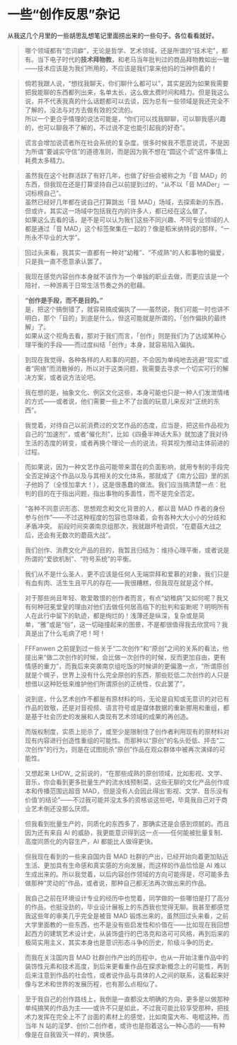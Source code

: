 # 一些“创作反思”杂记

<notice>从我这几个月里的一些胡思乱想笔记里面捞出来的一些句子。各位看看就好。</notice>

> 哪个领域都有“恋词癖”，无论是哲学、艺术领域，还是所谓的“技术宅”，都有。当下电子时代的**技术拜物教**，和老马当年批判过的商品拜物教如出一辙——技术应该是为我们所用的，不应该是我们拿来他妈的当神供着的！

> 倘若我跟人说，“想找我聊天，你们聊什么都可以”，其实是因为如果我需要把我能聊的东西都列出来，名单太长，这么做太费时间和精力。但是我这么说，并不代表我真的什么话题都可以去谈，因为总有一些领域是我还完全不了解的，没法与对方去做有效的交流的。<br>
所以一个更合乎情理的说法可能是，“你们可以找我聊聊，可以聊我感兴趣的，也可以聊我不了解的，不过说不定也能引起我的好奇”。

> 谎言会增加说谎者所在社会系统的复杂度。很多时候我不愿意说谎，不是因为所谓“要诚实守信”的道德准则，而是因为我不想在“圆这个谎”这件事情上耗费太多精力。

> 虽然我在这个社群活跃了有好几年，也做了好些会被称之为「音 MAD」的东西，但我现在还是打算坚持自己以前提到过的，“从不以「音 MADer」一词标榜自己”。<br>
虽然已经好几年都在说自己打算跳出「音 MAD」场域，去探索新的东西，但或许，其实这一场域中包括我在内的许多人，都已经在这么做了。<br>
如果这么去看的话，是不是可以认为我们这些不同兴趣、不同专业领域的人都是通过「音 MAD」这个标签聚集在一起的？像是稻米纳特说的那样，“一所永不毕业的大学”。

> 回过头来看，我其实一直都有一种对“幼稚”、“不成熟”的人和事物的偏爱，只是我一直不愿意承认罢了。

> 我现在感觉内容创作本身就不该作为一个单独的职业去做，而更应该是一个陪衬，一种游离于日常生活节奏之外的慰藉。

> **“创作是手段，而不是目的。”**<br>
是，把这个搞倒错了，就容易搞成偏执了——虽然说，我们可能一时也讲不明白，那个「目的」到底是什么，但这可能就是所谓的，「创作偏执的最终解」了。<br>
如果从这个视角去看，那对于我们而言，「创作」则是我们为了达成某种心理平衡的手段——而过度纠结「创作」本身，就容易陷入偏执。

> 到现在我觉得，各种各样的人和事的问题，不会因为单纯地去逃避“现实”或者“网络”而消散掉的，所以对于这类问题，我需要去寻求一个切实可行的解决方案，或者说方法论吧。

> 我在想的是，抽象文化、例区文化这些，本身可能也只是一种人们发泄情绪的方式——或者说，他们需要一些上不了台面的玩意儿来反对“正统的东西”。

> 我觉着，对待自己以前消费过的文艺作品的态度，应当是，把这些作品视为自己的“加速剂”，或者“催化剂”，比如《四叠半神话大系》就加速了我对待生活的态度的转变，或者再换个理论一点的说法，将其视为推动主体前进的过程。

> 而如果说，因为一种文艺作品可能带来潜在的负面影响，就用专制的手段完全否定掉这个作品以及与其相关的文化体系，那就成了《南方公园》里的凯子他妈了（全怪加拿大！），这是很愚蠢的做法。我们应当搞清楚一点：批判的目的在于指出问题，指出事物的多面性，而不是完全否定。

> “各种不同意识形态、思想观念和文化背景的人，都以音 MAD 作者的身份参与创作”——不过这种程度的包容也意味着，会有各种大大小小的分歧和矛盾冲突。
前段时间突袭南京组那次，我就跟坏枪调侃，“在蘑菇大战之后，还会有无数次的蘑菇大战”。

> 我们创作、消费文化产品的目的，我暂且归结为：维持心理平衡，或者说是所谓的“爱欲机制”、“符号系统”的平衡。

> 我们从不是什么圣人，更不应该是任何人无端崇拜和爱慕的对象，我们只是有血有肉、活生生且平凡的存在——我很糟糕，但我现在就是这个样。

> 对于那些尚且年轻、敢爱敢恨的创作者而言，有点“幼稚病”又如何呢？我又有何种冠冕堂皇的理由对他们去做任何居高临下的批判和妄断呢？明明所有人在此行中留下的轨迹，都是绚烂的！浅薄还是纵深，复杂或是简单，“雅”或是“俗”，这一切碰撞起来的图景，不是都很值得我去欣赏吗？我真是出了什么毛病了吧！呵！

> FFFanwen 之前提到过一些关于“二次创作”和“原创”之间的关系的看法，他提出来“做二次创作的时候，会比做一次创作的时候，反而更加自由，更有情感的重力”，而我后来突袭南京组吃饭的时候讲的更偏激一点，“所谓原创就是个幌子，世界上没有什么完全原创的东西，那些贬低二次创作的人只是想借以这种贬低来维护他们所谓原创的正统性，仅此罢了”。

> 说到底，什么艺术创作不都是有原材料的吗，无论是自知或无意识的对已有作品的致敬，还是对音视频、语言符号或是媒体数据的重新挪用和重组，都是基于社会历史的发展和人类现有艺术领域的成果的再创造。

> 而版权制度，实质上扼杀了，或至少是限制住了创作者利用现有的原材料对现有内容进行创造性重组的可能性。而那种以“原创”的名头贬低、抨击“二次创作”的行为，则是在试图扼杀“原创”作品在观众群体中被再次演绎的可能性。

> 又想起来 LHDW_ 之前说的，“在那些成熟的原创领域，比如影视、文学、音乐，你会看到更多批量生产的流水线预制菜，这些无聊的文化产品创作成本和传播范围远超音 MAD，但是没有人会因此得出‘影视、文学、音乐没有价值’的结论”——不过我可能并没太多的资格谈这些吧，毕竟我自己对于商业艺术倒还没那么厌烦。

> 但我看到批量生产的，同质化的东西多了，那确实还是会感到烦腻的。而且因为还有来自 AI 的威胁，我更能意识得到这一点——任何能被批量复制、高度同质化的内容生产，AI 都能比人做得更快。

> 但我现在看到的一些来自国内音 MAD 社群的产出，已经开始向着更加贴近生活、更加具有生命感和真实感的方向发展，而这样的作品恰恰是 AI 难以生成出来的。所以我觉着，以后内容创作领域的方向可能得是，尽可能多去做那种“灵动的”作品，或者说，那种自己都无法再次做出来的作品。

> 我自己之前在环境设计专业的经历中也觉着，同学做的一些哪怕是打了高分的作品，也挺没劲的，毕业设计展板上的东西我也觉得无聊。我甚至都感觉我这些年的审美几乎完全是被音 MAD 锻炼出来的，虽然回过头来看，之前大学里面教的一些东西，也不是没有些启发性和价值在——比如现在我回想起西方的建筑艺术设计史，从装饰盛行的巴洛克和洛可可风格，再到后来的极简实用主义，其实本身也是意识形态斗争的历史，阶级斗争的历史。

> 而我在关注国内音 MAD 社群创作产出的历程中，也从一开始注重作品中的装饰性元素和技术高度，到后来更看重作品在探求新概念上的可能性，再到后来注意到作品的社会性，或者说作品与具体的人之间的联系，这看起来好像与艺术和世界的发展历程，也有那么点相似了。

> 至于我自己的创作路线上，我倒是一直都没太明确的方向，更多是以做那种单纯搞笑的作品为主——或许不只是如此，不过我可能比较享受那种，把技术力发挥在完全上不了台面的素材上的感觉，比如南蛮大布、电棍这种。而当年 N 站的淫梦、创价二创作者，或许也是抱着这么一种心态的——有种像是在自我毁灭一样的，爽快感。